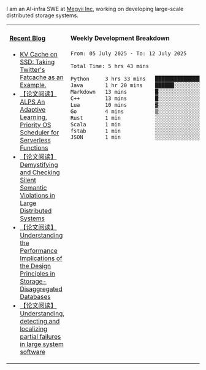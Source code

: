 I am an AI-infra SWE at [Megvii Inc](https://en.megvii.com/), working on developing large-scale distributed storage systems.

<table width="960px">
<tr>
<td valign="top" width="50%">

#### <a href="https://www.kongjun18.me" target="_blank">Recent Blog</a>

<!-- BLOG-POST-LIST:START -->
- [KV Cache on SSD: Taking Twitter&#39;s Fatcache as an Example.](https://kongjun18.github.io/posts/kv-cache-on-disk-taking-twitters-fatcache-as-an-example/)
- [【论文阅读】ALPS An Adaptive Learning, Priority OS Scheduler for Serverless Functions](https://kongjun18.github.io/posts/alps-an-adaptive-learning-priority-os-scheduler-for-serverless-functions/)
- [【论文阅读】Demystifying and Checking Silent Semantic Violations in Large Distributed Systems](https://kongjun18.github.io/posts/demystifying-and-checking-silent-semantic-violations-in-large-distributed-systems/)
- [【论文阅读】Understanding the Performance Implications of the Design Principles in Storage-Disaggregated Databases](https://kongjun18.github.io/posts/understanding-the-performance-implications-of-the-design-principles-in-storage-disaggregated-databases/)
- [【论文阅读】Understanding, detecting and localizing partial failures in large system software](https://kongjun18.github.io/posts/understanding-detecting-and-localizing-partial-failures-in-large-system-software/)
<!-- BLOG-POST-LIST:END -->

</td>
<td valign="top" width="50%">

#### Weekly Development Breakdown

<!--START_SECTION:waka-->

```txt
From: 05 July 2025 - To: 12 July 2025

Total Time: 5 hrs 43 mins

Python     3 hrs 33 mins   ███████████████▓░░░░░░░░░   62.24 %
Java       1 hr 20 mins    ██████░░░░░░░░░░░░░░░░░░░   23.53 %
Markdown   13 mins         █░░░░░░░░░░░░░░░░░░░░░░░░   04.04 %
C++        13 mins         █░░░░░░░░░░░░░░░░░░░░░░░░   03.84 %
Lua        10 mins         ▓░░░░░░░░░░░░░░░░░░░░░░░░   03.00 %
Go         4 mins          ▒░░░░░░░░░░░░░░░░░░░░░░░░   01.36 %
Rust       1 min           ░░░░░░░░░░░░░░░░░░░░░░░░░   00.54 %
Scala      1 min           ░░░░░░░░░░░░░░░░░░░░░░░░░   00.45 %
fstab      1 min           ░░░░░░░░░░░░░░░░░░░░░░░░░   00.36 %
JSON       1 min           ░░░░░░░░░░░░░░░░░░░░░░░░░   00.30 %
```

<!--END_SECTION:waka-->
</td>
</tr>

</table>
